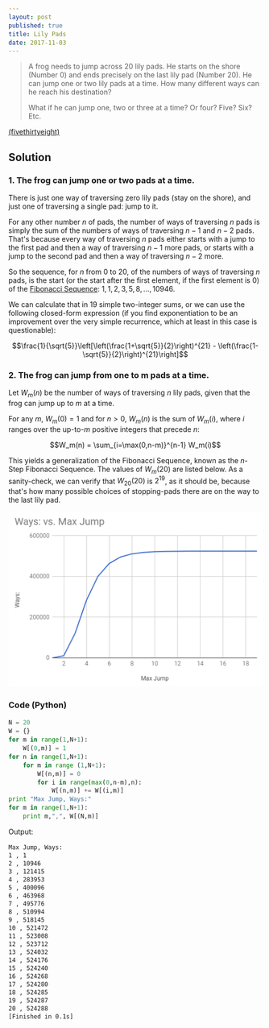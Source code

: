 ```yaml
---
layout: post
published: true
title: Lily Pads
date: 2017-11-03
---
```


>A frog needs to jump across 20 lily pads. He starts on the shore (Number 0) and ends precisely on the last lily pad (Number 20). He can jump one or two lily pads at a time. How many different ways can he reach his destination?
>
>What if he can jump one, two or three at a time? Or four? Five? Six? Etc.

<!--more-->

[(fivethirtyeight)](https://fivethirtyeight.com/features/can-you-pick-up-sticks-can-you-help-a-frogger-out/)

## Solution

### 1. The frog can jump one or two pads at a time.

There is just one way of traversing zero lily pads (stay on the shore), and just one of traversing a single pad: jump to it.

For any other number $n$ of pads, the number of ways of traversing $n$ pads is simply the sum of the numbers of ways of traversing $n-1$ and $n-2$ pads. That's because every way of traversing $n$ pads either starts with a jump to the first pad and then a way of traversing $n-1$ more pads, or starts with a jump to the second pad and then a way of traversing $n-2$ more.

So the sequence, for $n$ from $0$ to $20$, of the numbers of ways of traversing $n$ pads, is the start (or the start after the first element, if the first element is $0$) of the [Fibonacci Sequence](https://en.wikipedia.org/wiki/Fibonacci_number): $1,1,2,3,5,8, \ldots, 10946$. 

We can calculate that in $19$ simple two-integer sums, or we can use the following closed-form expression (if you find exponentiation to be an improvement over the very simple recurrence, which at least in this case is questionable):

$$\frac{1}{\sqrt{5}}\left[\left(\frac{1+\sqrt{5}}{2}\right)^{21} - 
\left(\frac{1-\sqrt{5}}{2}\right)^{21}\right]$$

### 2. The frog can jump from one to m pads at a time.

Let $W_m(n)$ be the number of ways of traversing $n$ lily pads, given that the frog can jump up to $m$ at a time.

For any $m$, $W_m(0) = 1$ and for $n>0$, $W_m(n)$ is the sum of $W_m(i)$, where $i$ ranges over the up-to-$m$ positive integers that precede $n$:

$$W_m(n) = \sum_{i=\max(0,n-m)}^{n-1} W_m(i)$$

This yields a generalization of the Fibonacci Sequence, known as the $n$-Step Fibonacci Sequence. The values of $W_m(20)$ are listed below.  As a sanity-check, we can verify that $W_{20}(20)$ is $2^{19}$, as it should be, because that's how many possible choices of stopping-pads there are on the way to the last lily pad.

![Graph of max jump versus number of ways to traverse the lily pads](/img/LilyPad.png)

### Code (Python)

```python
N = 20
W = {}
for m in range(1,N+1):
	W[(0,m)] = 1
for n in range(1,N+1):
	for m in range (1,N+1):
		W[(n,m)] = 0
		for i in range(max(0,n-m),n):
			W[(n,m)] += W[(i,m)]
print "Max Jump, Ways:"
for m in range(1,N+1):	
	print m,",", W[(N,m)]
```

Output:

```
Max Jump, Ways:
1 , 1
2 , 10946
3 , 121415
4 , 283953
5 , 400096
6 , 463968
7 , 495776
8 , 510994
9 , 518145
10 , 521472
11 , 523008
12 , 523712
13 , 524032
14 , 524176
15 , 524240
16 , 524268
17 , 524280
18 , 524285
19 , 524287
20 , 524288
[Finished in 0.1s]
```

<br>
